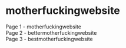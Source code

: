 # motherfuckingwebsite

Page 1 - motherfuckingwebsite </br> 
Page 2 - bettermotherfuckingwebsite </br> 
Page 3 - bestmotherfuckingwebsite
